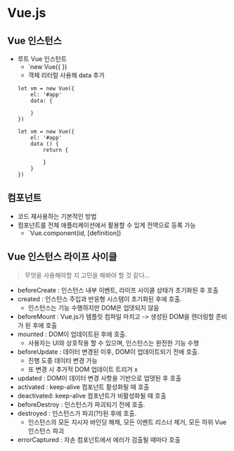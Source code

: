 # Vue.js

## Vue 인스턴스
* 루트 Vue 인스턴트
  * `new Vue({   })
  * 객체 리터럴 사용해 data 추가
  ```
  let vm = new Vue({
      el: '#app'
      data: {
          
      }
  })
  ```
  ```
  let vm = new Vue({
      el: '#app'
      data () {
          return {

          }
      }
  })
  ```

## 컴포넌트
* 코드 재사용하는 기본적인 방법
* 컴포넌트를 전체 애플리케이션에서 활용할 수 있게 전역으로 등록 가능
  * `Vue.component(id, [definition])

## Vue 인스턴스 라이프 사이클
> 무엇을 사용해야할 지 고민을 해봐야 할 것 같다...

* beforeCreate : 인스턴스 내부 이벤트, 라이프 사이클 상태가 초기화된 후 호출
* created : 인스턴스 주입과 반응형 시스템이 초기화된 후에 호출.
  * 인스턴스는 기능 수행하지만 DOM은 업뎃되지 않음
* beforeMount : Vue.js가 템플릿 컴파일 마치고 -> 생성된 DOM을 렌더링할 준비가 된 후에 호출
* mounted : DOM이 업데이트된 후에 호출. 
  * 사용자는 UI와 상호작용 할 수 있으며, 인스턴스는 완전한 기능 수행
* beforeUpdate : 데이터 변경된 이후, DOM이 업데이트되기 전에 호출.
  * 진행 도중 데이터 변경 가능
  * 또 변경 시 추가적 DOM 업데이트 트리거 x
* updated : DOM이 데이터 변경 사항을 기반으로 업뎃된 후 호출
* activated : keep-alive 컴포넌트 활성화될 때 호출
* deactivated: keep-alive 컴포넌트가 비활성화될 때 호출
* beforeDestroy : 인스턴스가 파괴되기 전에 호출.
* destroyed : 인스턴스가 파괴(?!)된 후에 호출.
  * 인스턴스의 모든 지시자 바인딩 해제, 모든 이벤트 리스너 제거, 모든 하위 Vue 인스턴스 파괴
* errorCaptured : 자손 컴포넌트에서 에러가 검출될 때마다 호출